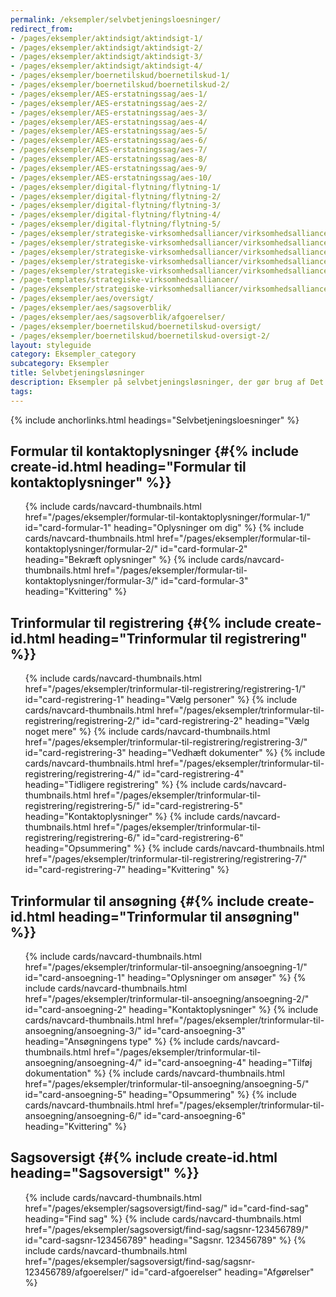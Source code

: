 ```yaml
---
permalink: /eksempler/selvbetjeningsloesninger/
redirect_from:
- /pages/eksempler/aktindsigt/aktindsigt-1/
- /pages/eksempler/aktindsigt/aktindsigt-2/
- /pages/eksempler/aktindsigt/aktindsigt-3/
- /pages/eksempler/aktindsigt/aktindsigt-4/
- /pages/eksempler/boernetilskud/boernetilskud-1/
- /pages/eksempler/boernetilskud/boernetilskud-2/
- /pages/eksempler/AES-erstatningssag/aes-1/
- /pages/eksempler/AES-erstatningssag/aes-2/
- /pages/eksempler/AES-erstatningssag/aes-3/
- /pages/eksempler/AES-erstatningssag/aes-4/
- /pages/eksempler/AES-erstatningssag/aes-5/
- /pages/eksempler/AES-erstatningssag/aes-6/
- /pages/eksempler/AES-erstatningssag/aes-7/
- /pages/eksempler/AES-erstatningssag/aes-8/
- /pages/eksempler/AES-erstatningssag/aes-9/
- /pages/eksempler/AES-erstatningssag/aes-10/
- /pages/eksempler/digital-flytning/flytning-1/
- /pages/eksempler/digital-flytning/flytning-2/
- /pages/eksempler/digital-flytning/flytning-3/
- /pages/eksempler/digital-flytning/flytning-4/
- /pages/eksempler/digital-flytning/flytning-5/
- /pages/eksempler/strategiske-virksomhedsalliancer/virksomhedsalliancer-1/
- /pages/eksempler/strategiske-virksomhedsalliancer/virksomhedsalliancer-2/
- /pages/eksempler/strategiske-virksomhedsalliancer/virksomhedsalliancer-3/
- /pages/eksempler/strategiske-virksomhedsalliancer/virksomhedsalliancer-4/
- /pages/eksempler/strategiske-virksomhedsalliancer/virksomhedsalliancer-5/
- /page-templates/strategiske-virksomhedsalliancer/
- /pages/eksempler/strategiske-virksomhedsalliancer/virksomhedsalliancer-6/
- /pages/eksempler/aes/oversigt/
- /pages/eksempler/aes/sagsoverblik/
- /pages/eksempler/aes/sagsoverblik/afgoerelser/
- /pages/eksempler/boernetilskud/boernetilskud-oversigt/
- /pages/eksempler/boernetilskud/boernetilskud-oversigt-2/
layout: styleguide
category: Eksempler_category
subcategory: Eksempler
title: Selvbetjeningsløsninger
description: Eksempler på selvbetjeningsløsninger, der gør brug af Det Fælles Designsystem
tags:
---
```


{% include anchorlinks.html headings="Selvbetjeningsloesninger" %}

## Formular til kontaktoplysninger {#{% include create-id.html heading="Formular til kontaktoplysninger" %}}

<ul class="row card-row">
    {% include cards/navcard-thumbnails.html 
        href="/pages/eksempler/formular-til-kontaktoplysninger/formular-1/"
        id="card-formular-1"
        heading="Oplysninger om dig"
    %}
    {% include cards/navcard-thumbnails.html 
        href="/pages/eksempler/formular-til-kontaktoplysninger/formular-2/"
        id="card-formular-2"
        heading="Bekræft oplysninger"
    %}
    {% include cards/navcard-thumbnails.html 
        href="/pages/eksempler/formular-til-kontaktoplysninger/formular-3/"
        id="card-formular-3"
        heading="Kvittering"
    %}
</ul>

## Trinformular til registrering {#{% include create-id.html heading="Trinformular til registrering" %}}

<ul class="row card-row">
    {% include cards/navcard-thumbnails.html 
        href="/pages/eksempler/trinformular-til-registrering/registrering-1/"
        id="card-registrering-1"
        heading="Vælg personer"
    %}
    {% include cards/navcard-thumbnails.html 
        href="/pages/eksempler/trinformular-til-registrering/registrering-2/"
        id="card-registrering-2"
        heading="Vælg noget mere"
    %}
    {% include cards/navcard-thumbnails.html 
        href="/pages/eksempler/trinformular-til-registrering/registrering-3/"
        id="card-registrering-3"
        heading="Vedhæft dokumenter"
    %}
    {% include cards/navcard-thumbnails.html 
        href="/pages/eksempler/trinformular-til-registrering/registrering-4/"
        id="card-registrering-4"
        heading="Tidligere registrering"
    %}
    {% include cards/navcard-thumbnails.html 
        href="/pages/eksempler/trinformular-til-registrering/registrering-5/"
        id="card-registrering-5"
        heading="Kontaktoplysninger"
    %}
    {% include cards/navcard-thumbnails.html 
        href="/pages/eksempler/trinformular-til-registrering/registrering-6/"
        id="card-registrering-6"
        heading="Opsummering"
    %}
    {% include cards/navcard-thumbnails.html 
        href="/pages/eksempler/trinformular-til-registrering/registrering-7/"
        id="card-registrering-7"
        heading="Kvittering"
    %}
</ul>

## Trinformular til ansøgning {#{% include create-id.html heading="Trinformular til ansøgning" %}}

<ul class="row card-row">
    {% include cards/navcard-thumbnails.html 
        href="/pages/eksempler/trinformular-til-ansoegning/ansoegning-1/"
        id="card-ansoegning-1"
        heading="Oplysninger om ansøger"
    %}
    {% include cards/navcard-thumbnails.html 
        href="/pages/eksempler/trinformular-til-ansoegning/ansoegning-2/"
        id="card-ansoegning-2"
        heading="Kontaktoplysninger"
    %}
    {% include cards/navcard-thumbnails.html 
        href="/pages/eksempler/trinformular-til-ansoegning/ansoegning-3/"
        id="card-ansoegning-3"
        heading="Ansøgningens type"
    %}
    {% include cards/navcard-thumbnails.html 
        href="/pages/eksempler/trinformular-til-ansoegning/ansoegning-4/"
        id="card-ansoegning-4"
        heading="Tilføj dokumentation"
    %}
    {% include cards/navcard-thumbnails.html 
        href="/pages/eksempler/trinformular-til-ansoegning/ansoegning-5/"
        id="card-ansoegning-5"
        heading="Opsummering"
    %}
    {% include cards/navcard-thumbnails.html 
        href="/pages/eksempler/trinformular-til-ansoegning/ansoegning-6/"
        id="card-ansoegning-6"
        heading="Kvittering"
    %}
</ul>

## Sagsoversigt {#{% include create-id.html heading="Sagsoversigt" %}}

<ul class="row card-row">
    {% include cards/navcard-thumbnails.html 
        href="/pages/eksempler/sagsoversigt/find-sag/"
        id="card-find-sag"
        heading="Find sag"
    %}
    {% include cards/navcard-thumbnails.html 
        href="/pages/eksempler/sagsoversigt/find-sag/sagsnr-123456789/"
        id="card-sagsnr-123456789"
        heading="Sagsnr. 123456789"
    %}
    {% include cards/navcard-thumbnails.html 
        href="/pages/eksempler/sagsoversigt/find-sag/sagsnr-123456789/afgoerelser/"
        id="card-afgoerelser"
        heading="Afgørelser"
    %}
</ul>
